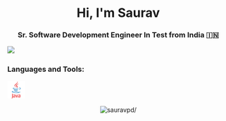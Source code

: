 <h1 align="center">Hi, I'm Saurav</h1>

<h3 align="center">Sr. Software Development Engineer In Test from India 🇮🇳</h3>
<p align="left"> <img src=https://komarev.com/ghpvc/?username=sauravpd lt=sauravpd/> </p>

<h3 align="left">Languages and Tools:</h3>
<p align="left">
   <a href="#" target="_blank"> <img src="https://raw.githubusercontent.com/devicons/devicon/master/icons/java/java-original-wordmark.svg" alt="Java" width="40" height="40"/> </a>
</p>
<p align="center"> <img src=https://github-readme-stats.vercel.app/api?username=sauravpd&show_icons=true alt=sauravpd/> </p>
